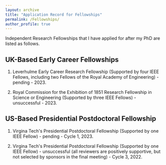 ```yaml
---
layout: archive
title: "Application Record for Fellowships"
permalink: /Fellowships/
author_profile: true
---
```


Independent Research Fellowships that I have applied for after my PhD are listed as follows. 

<h2>UK-Based Early Career Fellowships</h2>

1. Leverhulme Early Career Research Fellowship (Supported by four IEEE Fellows, including two Fellows of the Royal Academy of Engineering) - pending - 2023.

2. Royal Commission for the Exhibition of 1851 Research Fellowship in Science or Engineering (Supported by three IEEE Fellows) - unsuccessful - 2023.

<h2>US-Based Presidential Postdoctoral Fellowship</h2>

1. Virgina Tech's Presidential Postdoctoral Fellowship (Supported by one IEEE Fellow) - pending - Cycle 1, 2023.

2. Virgina Tech's Presidential Postdoctoral Fellowship (Supported by one IEEE Fellow) - unsuccessful (all reviewers are positively supportive, but not selected by sponsors in the final meeting) - Cycle 3, 2022.





